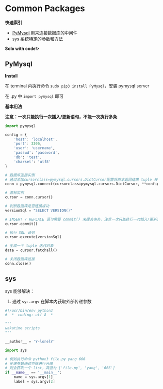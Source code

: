 # Common Packages

**快速索引**

- [PyMysql](https://pypi.org/project/PyMySQL/) 用来连接数据库的中间件
- [sys](https://docs.python.org/3/library/sys.html) 系统特定的参数和方法

**Solo with code✨**


## PyMysql

**Install**

在 terminal 内执行命令 `sudo pip3 install PyMysql`，安装 pymysql server

在 .py 中 `import pymysql` 即可

**基本用法**

**注意：一次只能执行一次插入/更新语句，不能一次执行多条**

```python
import pymysql

config = {
    'host': 'localhost',
    'port': 3306,
    'user': 'username',
    'passwd': 'password',
    'db': 'test',
    'charset': 'utf8'
}

# 数据库连接实例
# 通过添加cursorclass=pymysql.cursors.DictCursor配置将原本返回结果 tuple 转换为 dict 数据类型
conn = pymysql.connect(cursorclass=pymysql.cursors.DictCursor, **config)

# 游标实例
cursor = conn.cursor()

# 判断数据库是否连接成功
versionSql = "SELECT VERSION()"

# INSERT / REPLACE 语句需要 commit() 来提交事务，注意一次只能执行一次插入/更新语句，不能一次执行多条
cursor.commit()

# 执行 SQL 语句
cursor.execute(versionSql)

# 生成一个 tuple 迭代对象
data = cursor.fetchall()

# 关闭数据库连接
conn.close()
```

## sys

sys 能够解决：

1. 通过 `sys.argv` 在脚本内获取外部传递参数

```python
#!/usr/bin/env python3
# -*- coding: utf-8 -*-

"""
wakatime scripts
"""

__author__ = 'Y-lonelY'

import sys

# 例如执行命令 python3 file.py yang 666
# 传递参数通过空格进行分隔
# 则会获取一个 list，其值为 ['file.py', 'yang', '666']
if __name__ == '__main__':
	name = sys.argv[1]
	label = sys.argv[2]
```
